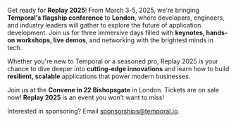 Get ready for **Replay 2025**! From March 3-5, 2025, we're bringing **Temporal's flagship conference** to **London**, where developers, engineers, and industry leaders will gather to explore the future of application development. Join us for three immersive days filled with **keynotes, hands-on workshops, live demos**, and networking with the brightest minds in tech.

Whether you're new to Temporal or a seasoned pro, Replay 2025 is your chance to dive deeper into **cutting-edge innovations** and learn how to build **resilient, scalable** applications that power modern businesses.

Join us at the **Convene in 22 Bishopsgate** in London. Tickets are on sale now! **Replay 2025** is an event you won’t want to miss!

Interested in sponsoring? Email [sponsorships@temporal.io](mailto:sponsorships@temporal.io).
